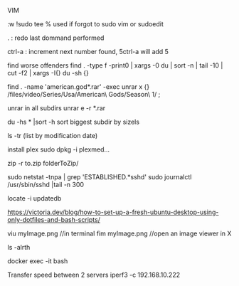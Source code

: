 VIM

:w !sudo tee %
used if forgot to sudo vim or sudoedit

. : redo last dommand performed

ctrl-a : increment next number found, 5ctrl-a will add 5


find worse offenders
find . -type f -print0 | xargs -0 du | sort -n | tail -10 | cut -f2 | xargs -I{} du -sh {}

find . -name 'american.god*.rar' -exec unrar x {} /files/video/Series/Usa/American\ Gods/Season\ 1/ \;
 
unrar in all subdirs
unrar e -r *.rar

du -hs * |sort -h
sort biggest subdir by sizels


ls -tr (list by modification date)

install plex
sudo dpkg -i plexmed...

zip -r to.zip folderToZip/

sudo netstat -tnpa | grep 'ESTABLISHED.*sshd'
sudo journalctl /usr/sbin/sshd |tail -n 300

locate -i
updatedb

https://victoria.dev/blog/how-to-set-up-a-fresh-ubuntu-desktop-using-only-dotfiles-and-bash-scripts/

viu myImage.png		//in terminal
fim myImage.png		//open an image viewer in X

ls -alrth

docker exec -it <mycontainer> bash

Transfer speed between 2 servers
iperf3 -c 192.168.10.222